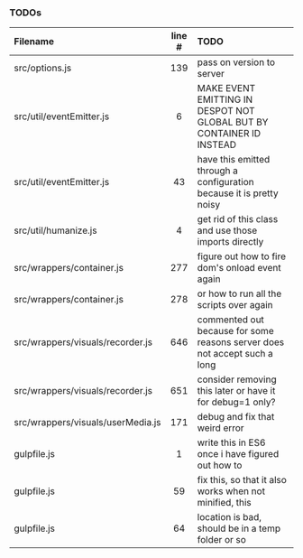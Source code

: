 ### TODOs
| Filename | line # | TODO
|:------|:------:|:------
| src/options.js | 139 | pass on version to server
| src/util/eventEmitter.js | 6 | MAKE EVENT EMITTING IN DESPOT NOT GLOBAL BUT BY CONTAINER ID INSTEAD
| src/util/eventEmitter.js | 43 | have this emitted through a configuration because it is pretty noisy
| src/util/humanize.js | 4 | get rid of this class and use those imports directly
| src/wrappers/container.js | 277 | figure out how to fire dom's onload event again
| src/wrappers/container.js | 278 | or how to run all the scripts over again
| src/wrappers/visuals/recorder.js | 646 | commented out because for some reasons server does not accept such a long
| src/wrappers/visuals/recorder.js | 651 | consider removing this later or have it for debug=1 only?
| src/wrappers/visuals/userMedia.js | 171 | debug and fix that weird error
| gulpfile.js | 1 | write this in ES6 once i have figured out how to
| gulpfile.js | 59 | fix this, so that it also works when not minified, this
| gulpfile.js | 64 | location is bad, should be in a temp folder or so